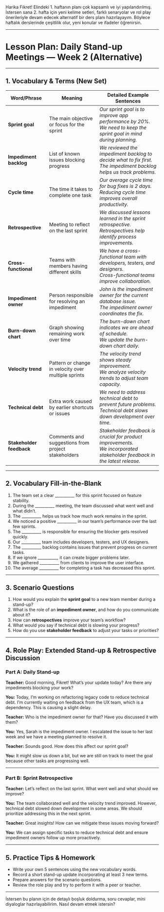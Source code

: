 Harika Fikret! Elindeki 1. haftanın planı çok kapsamlı ve iyi yapılandırılmış. İstersen sana 2. hafta için yeni kelime setleri, farklı senaryolar ve rol play önerileriyle devam edecek alternatif bir ders planı hazırlayayım. Böylece haftalık derslerinde çeşitlilik olur, yeni konular ve ifadeler öğrenirsin.

---

# Lesson Plan: Daily Stand-up Meetings — Week 2 (Alternative)

---

## 1. Vocabulary & Terms (New Set)

| Word/Phrase              | Meaning                                             | Detailed Example Sentences                                                                                                      |
| ------------------------ | --------------------------------------------------- | ------------------------------------------------------------------------------------------------------------------------------- |
| **Sprint goal**          | The main objective or focus for the sprint          | *Our sprint goal is to improve app performance by 20%.* <br> *We need to keep the sprint goal in mind during planning.*         |
| **Impediment backlog**   | List of known issues blocking progress              | *We reviewed the impediment backlog to decide what to fix first.* <br> *The impediment backlog helps us track problems.*        |
| **Cycle time**           | The time it takes to complete one task              | *Our average cycle time for bug fixes is 2 days.* <br> *Reducing cycle time improves overall productivity.*                     |
| **Retrospective**        | Meeting to reflect on the last sprint               | *We discussed lessons learned in the sprint retrospective.* <br> *Retrospectives help identify process improvements.*           |
| **Cross-functional**     | Teams with members having different skills          | *We have a cross-functional team with developers, testers, and designers.* <br> *Cross-functional teams improve collaboration.* |
| **Impediment owner**     | Person responsible for resolving an impediment      | *John is the impediment owner for the current database issue.* <br> *The impediment owner coordinates the fix.*                 |
| **Burn-down chart**      | Graph showing remaining work over time              | *The burn-down chart indicates we are ahead of schedule.* <br> *We update the burn-down chart daily.*                           |
| **Velocity trend**       | Pattern or change in velocity over multiple sprints | *The velocity trend shows steady improvement.* <br> *We analyze velocity trends to adjust team capacity.*                       |
| **Technical debt**       | Extra work caused by earlier shortcuts or issues    | *We need to address technical debt to prevent future problems.* <br> *Technical debt slows down development over time.*         |
| **Stakeholder feedback** | Comments and suggestions from project stakeholders  | *Stakeholder feedback is crucial for product improvements.* <br> *We incorporated stakeholder feedback in the latest release.*  |

---

## 2. Vocabulary Fill-in-the-Blank

1. The team set a clear \_\_\_\_\_\_\_\_\_\_ for this sprint focused on feature stability.
2. During the \_\_\_\_\_\_\_\_\_\_ meeting, the team discussed what went well and what didn’t.
3. The \_\_\_\_\_\_\_\_\_\_ helps us track how much work remains in the sprint.
4. We noticed a positive \_\_\_\_\_\_\_\_\_\_ in our team’s performance over the last few sprints.
5. The \_\_\_\_\_\_\_\_\_\_ is responsible for ensuring the blocker gets resolved quickly.
6. Our \_\_\_\_\_\_\_\_\_\_ team includes developers, testers, and UX designers.
7. The \_\_\_\_\_\_\_\_\_\_ backlog contains issues that prevent progress on current tasks.
8. If we ignore \_\_\_\_\_\_\_\_\_\_, it can create bigger problems later.
9. We gathered \_\_\_\_\_\_\_\_\_\_ from clients to improve the user interface.
10. The average \_\_\_\_\_\_\_\_\_\_ for completing a task has decreased this sprint.

---

## 3. Scenario Questions

1. How would you explain the **sprint goal** to a new team member during a stand-up?
2. What is the role of an **impediment owner**, and how do you communicate about it?
3. How can **retrospectives** improve your team’s workflow?
4. What would you say if technical debt is slowing your progress?
5. How do you use **stakeholder feedback** to adjust your tasks or priorities?

---

## 4. Role Play: Extended Stand-up & Retrospective Discussion

### Part A: Daily Stand-up

**Teacher:**
Good morning, Fikret! What’s your update today? Are there any impediments blocking your work?

**You:**
Today, I’m working on refactoring legacy code to reduce technical debt. I’m currently waiting on feedback from the UX team, which is a dependency. This is causing a slight delay.

**Teacher:**
Who is the impediment owner for that? Have you discussed it with them?

**You:**
Yes, Sarah is the impediment owner. I escalated the issue to her last week and we have a meeting planned to resolve it.

**Teacher:**
Sounds good. How does this affect our sprint goal?

**You:**
It might slow us down a bit, but we are still on track to meet the goal because other tasks are progressing well.

---

### Part B: Sprint Retrospective

**Teacher:**
Let’s reflect on the last sprint. What went well and what should we improve?

**You:**
The team collaborated well and the velocity trend improved. However, technical debt slowed down development in some areas. We should prioritize addressing this in the next sprint.

**Teacher:**
Great insights! How can we mitigate these issues moving forward?

**You:**
We can assign specific tasks to reduce technical debt and ensure impediment owners follow up more proactively.

---

## 5. Practice Tips & Homework

* Write your own 5 sentences using the new vocabulary words.
* Record a short stand-up update incorporating at least 3 new terms.
* Prepare answers for the scenario questions.
* Review the role play and try to perform it with a peer or teacher.

---

İstersen bu planın için de detaylı boşluk doldurma, soru cevaplar, mini diyaloglar hazırlayabilirim.
Nasıl devam etmek istersin?
